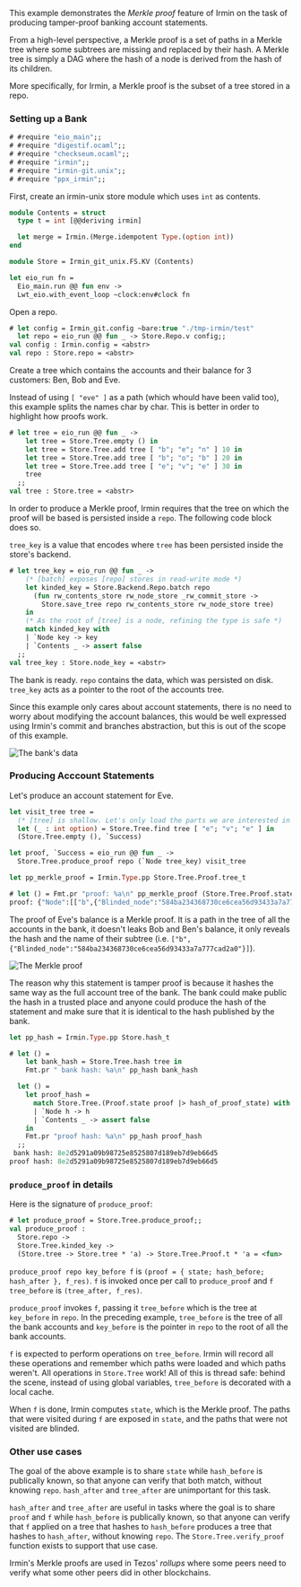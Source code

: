 This example demonstrates the _Merkle proof_ feature of Irmin on the task of producing tamper-proof banking account statements.

From a high-level perspective, a Merkle proof is a set of paths in a Merkle tree where some subtrees are missing and replaced by their hash. A Merkle tree is simply a DAG where the hash of a node is derived from the hash of its children.

More specifically, for Irmin, a Merkle proof is the subset of a tree stored in a repo.

### Setting up a Bank

```ocaml
# #require "eio_main";;
# #require "digestif.ocaml";;
# #require "checkseum.ocaml";;
# #require "irmin";;
# #require "irmin-git.unix";;
# #require "ppx_irmin";;
```

First, create an irmin-unix store module which uses `int` as contents.

```ocaml
module Contents = struct
  type t = int [@@deriving irmin]

  let merge = Irmin.(Merge.idempotent Type.(option int))
end

module Store = Irmin_git_unix.FS.KV (Contents)

let eio_run fn =
  Eio_main.run @@ fun env ->
  Lwt_eio.with_event_loop ~clock:env#clock fn
```

Open a repo.

```ocaml
# let config = Irmin_git.config ~bare:true "./tmp-irmin/test"
  let repo = eio_run @@ fun _ -> Store.Repo.v config;;
val config : Irmin.config = <abstr>
val repo : Store.repo = <abstr>
```

Create a tree which contains the accounts and their balance for 3 customers: Ben, Bob and Eve.

Instead of using `[ "eve" ]` as a path (which whould have been valid too), this example splits the names char by char. This is better in order to highlight how proofs work.

```ocaml
# let tree = eio_run @@ fun _ ->
    let tree = Store.Tree.empty () in
    let tree = Store.Tree.add tree [ "b"; "e"; "n" ] 10 in
    let tree = Store.Tree.add tree [ "b"; "o"; "b" ] 20 in
    let tree = Store.Tree.add tree [ "e"; "v"; "e" ] 30 in
    tree
  ;;
val tree : Store.tree = <abstr>
```

In order to produce a Merkle proof, Irmin requires that the tree on which the proof will be based is persisted inside a `repo`. The following code block does so.

`tree_key` is a value that encodes where `tree` has been persisted inside the store's backend.

```ocaml
# let tree_key = eio_run @@ fun _ ->
    (* [batch] exposes [repo] stores in read-write mode *)
    let kinded_key = Store.Backend.Repo.batch repo
      (fun rw_contents_store rw_node_store _rw_commit_store ->
        Store.save_tree repo rw_contents_store rw_node_store tree)
    in
    (* As the root of [tree] is a node, refining the type is safe *)
    match kinded_key with
    | `Node key -> key
    | `Contents _ -> assert false
  ;;
val tree_key : Store.node_key = <abstr>
```

The bank is ready. `repo` contains the data, which was persisted on disk. `tree_key` acts as a pointer to the root of the accounts tree.

Since this example only cares about account statements, there is no need to worry about modifying the account balances, this would be well expressed using Irmin's commit and branches abstraction, but this is out of the scope of this example.

![The bank's data](./merkle_proof_1.jpg)

### Producing Acccount Statements

Let's produce an account statement for Eve.

```ocaml
let visit_tree tree =
  (* [tree] is shallow. Let's only load the parts we are interested in *)
  let (_ : int option) = Store.Tree.find tree [ "e"; "v"; "e" ] in
  (Store.Tree.empty (), `Success)

let proof, `Success = eio_run @@ fun _ ->
  Store.Tree.produce_proof repo (`Node tree_key) visit_tree

let pp_merkle_proof = Irmin.Type.pp Store.Tree.Proof.tree_t
```

```ocaml
# let () = Fmt.pr "proof: %a\n" pp_merkle_proof (Store.Tree.Proof.state proof);;
proof: {"Node":[["b",{"Blinded_node":"584ba234368730ce6cea56d93433a7a777cad2a0"}],["e",{"Node":[["v",{"Node":[["e",{"Contents":[30,"normal"]}]]}]]}]]}
```

The proof of Eve's balance is a Merkle proof. It is a path in the tree of all the accounts in the bank, it doesn't leaks Bob and Ben's balance, it only reveals the hash and the name of their subtree (i.e. `["b",{"Blinded_node":"584ba234368730ce6cea56d93433a7a777cad2a0"}]`).

![The Merkle proof](./merkle_proof_2.jpg)

The reason why this statement is tamper proof is because it hashes the same way as the full account tree of the bank. The bank could make public the hash in a trusted place and anyone could produce the hash of the statement and make sure that it is identical to the hash published by the bank.

```ocaml
let pp_hash = Irmin.Type.pp Store.hash_t
```

```ocaml
# let () =
    let bank_hash = Store.Tree.hash tree in
    Fmt.pr " bank hash: %a\n" pp_hash bank_hash

  let () =
    let proof_hash =
      match Store.Tree.(Proof.state proof |> hash_of_proof_state) with
      | `Node h -> h
      | `Contents _ -> assert false
    in
    Fmt.pr "proof hash: %a\n" pp_hash proof_hash
  ;;
 bank hash: 8e2d5291a09b98725e8525807d189eb7d9eb66d5
proof hash: 8e2d5291a09b98725e8525807d189eb7d9eb66d5
```

### `produce_proof` in details

Here is the signature of `produce_proof`:

```ocaml
# let produce_proof = Store.Tree.produce_proof;;
val produce_proof :
  Store.repo ->
  Store.Tree.kinded_key ->
  (Store.tree -> Store.tree * 'a) -> Store.Tree.Proof.t * 'a = <fun>
```

`produce_proof repo key_before f` is `(proof = { state; hash_before; hash_after }, f_res)`. `f` is invoked once per call to `produce_proof` and `f tree_before` is `(tree_after, f_res)`.

`produce_proof` invokes `f`, passing it `tree_before` which is the tree at `key_before` in `repo`. In the preceding example, `tree_before` is the tree of all the bank accounts and `key_before` is the pointer in `repo` to the root of all the bank accounts.

`f` is expected to perform operations on `tree_before`. Irmin will record all these operations and remember which paths were loaded and which paths weren't. All operations in `Store.Tree` work! All of this is thread safe: behind the scene, instead of using global variables, `tree_before` is decorated with a local cache.

When `f` is done, Irmin computes `state`, which is the Merkle proof. The paths that were visited during `f` are exposed in `state`, and the paths that were not visited are blinded.

### Other use cases

The goal of the above example is to share `state` while `hash_before` is publically known, so that anyone can verify that both match, without knowing `repo`. `hash_after` and `tree_after` are unimportant for this task.

`hash_after` and `tree_after` are useful in tasks where the goal is to share `proof` and `f` while `hash_before` is publically known, so that anyone can verify that `f` applied on a tree that hashes to `hash_before` produces a tree that hashes to `hash_after`, without knowing `repo`. The `Store.Tree.verify_proof` function exists to support that use case.

Irmin's Merkle proofs are used in Tezos' _rollups_ where some peers need to verify what some other peers did in other blockchains.
